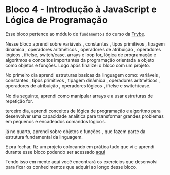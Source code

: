 # Bloco 4 - Introdução à JavaScript e Lógica de Programação

Esse bloco pertence ao módulo de `fundamentos` do curso da [Trybe](https://www.betrybe.com/).

  Nesse bloco aprendi sobre variáveis , constantes , tipos primitivos , tipagem dinâmica , operadores 
  aritméticos , operadores de atribuição , operadores lógicos , if/else, switch/case, arrays e loop 
  for, lógica de programação e algoritmos e conceitos importantes da programação orientada a objeto 
  como objetos e funções. Logo após finalizei o bloco com um projeto. 
  
  No primeiro dia aprendi estruturas basicas da linguagem como: variáveis , constantes , tipos 
  primitivos , tipagem dinâmica , operadores aritméticos , operadores de atribuição , operadores 
  lógicos , if/else e switch/case.

  No dia seguinte, aprendi como manipular arrays e a usar estruturas de repetição for.

  terceiro dia, aprendi conceitos de lógica de programação e algoritmo para desenvolver uma capacidade 
  analítica para transformar grandes problemas em pequenos e encadeados comandos lógicos. 

  já no quarto, aprendi sobre objetos e funções , que fazem parte da estrutura fundamental da 
  linguagem.


 E pra fechar, fiz um projeto colocando em prática tudo que vi e aprendi durante esse bloco 
 podendo ser acessado [aqui](https://github.com/Talisson-Sozinho/project-playground-functions)

Tendo isso em mente aqui você encontrará os exercícios que desenvolvi para fixar os conhecimentos que
adquiri ao longo desse bloco.
